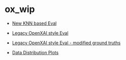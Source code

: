 # ox_wip

- [New KNN based Eval](./KNN/)

- [Legacy OpenXAI style Eval](./legacy/)

- [Legacy OpenXAI style Eval - modified ground truths](./corrected_legacy/)

- [Data Distribution Plots](https://github.com/kaivalyar/ox_wip/blob/main/DataDistributionPlots/README.md)
